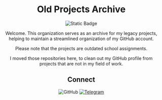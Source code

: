 <div align="center">
  <h1>Old Projects Archive</h1>
  
  ![Static Badge](https://img.shields.io/badge/archival-292929?style=for-the-badge)
  <p>Welcome. This organization serves as an archive for my legacy projects, helping to maintain a streamlined organization of my GitHub account.</p>
  <p>Please note that the projects are outdated school assignments.</p>
  <p>I moved those repositories here, to clean out my GitHub profile from projects that are not in my field of work.</p>
</div>

<div align="center">
  <h2>Connect</h2>

  ![GitHub](https://img.shields.io/badge/github-242424?style=for-the-badge&logo=github&link=https%3A%2F%2Fgithub.com%2Fandreansx)
  [![Telegram](https://img.shields.io/badge/Telegram-2B59FF?style=for-the-badge&logo=telegram&logoColor=ffffff&logoSize=auto)](https://t.me/Andrtexh)
</div>
